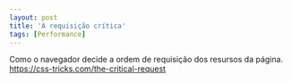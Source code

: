 ```yaml
---
layout: post
title: 'A requisição crítica'
tags: [Performance]
---
```


Como o navegador decide a ordem de requisição dos resursos da página.<br>
<https://css-tricks.com/the-critical-request>
